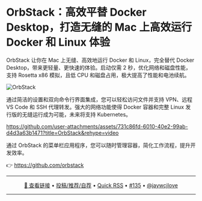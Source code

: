 OrbStack：高效平替 Docker Desktop，打造无缝的 Mac 上高效运行 Docker 和 Linux 体验
===

OrbStack 让你在 Mac 上无缝、高效地运行 Docker 和 Linux，完全替代 Docker Desktop，带来更轻量、更快速的体验。启动仅需 2 秒，优化网络和磁盘性能，支持 Rosetta x86 模拟，且低 CPU 和磁盘占用，极大提高了性能和电池续航。

![OrbStack](https://github.com/user-attachments/assets/16bd02a0-8e4c-4f16-83a0-58902332b9c7)

通过简洁的设置和双向命令行界面集成，您可以轻松访问文件并支持 VPN、远程 VS Code 和 SSH 代理转发。强大的网络功能使得 Docker 容器和完整 Linux 发行版的无缝运行成为可能，未来将支持 Kubernetes。

https://github.com/user-attachments/assets/731c86fd-6010-40e2-99ab-d4d3a63b1471?title=OrbStack&rehype=video

通过 OrbStack 的菜单栏应用程序，您可以随时管理容器，简化工作流程，提升开发效率。

👉 https://github.com/orbstack

---

<p align="center">
<a href="https://github.com/orbstack" target="_blank">🔗 查看链接</a> • 
<a href="https://github.com/jaywcjlove/quick-rss/issues/new/choose" target="_blank">投稿/推荐/自荐</a> • 
<a href="https://wangchujiang.com/quick-rss/feeds/index.html" target="_blank">Quick RSS</a> • 
<a href="https://github.com/jaywcjlove/quick-rss/issues/135" target="_blank">#135</a> • 
<a href="https://github.com/jaywcjlove" target="_blank">@jaywcjlove</a>
</p>

---
    
